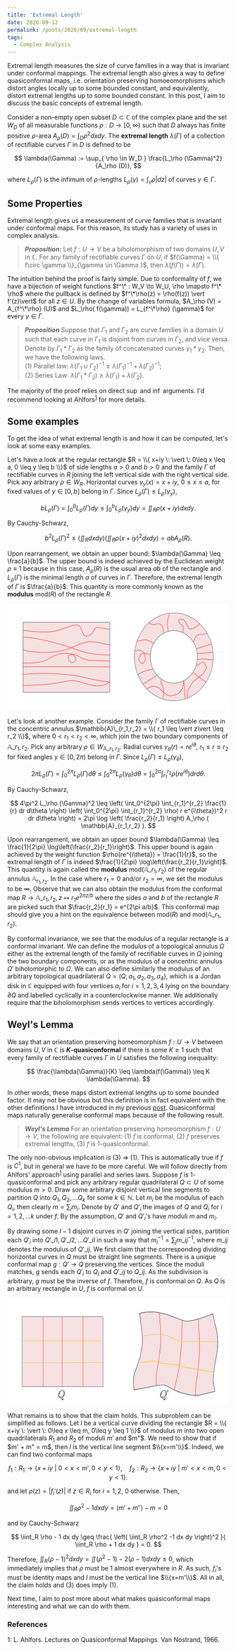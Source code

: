 ```yaml
---
title: 'Extremal Length'
date: 2020-09-12
permalink: /posts/2020/09/extremal-length
tags:
  - Complex Analysis
---
```


Extremal length measures the size of curve families in a way that is invariant under conformal mappings. The extremal length also gives a way to define quasiconformal maps, i.e. orientation preserving homoeomorphisms which distort angles locally up to some bounded constant, and equivalently, distort extremal lengths up to some bounded constant. In this post, I aim to discuss the basic concepts of extremal length.

Consider a non-empty open subset $D \subset \mathbb{C}$ of the complex plane and the set $W_D$ of all measurable functions $\rho : D \to [0,\infty)$ such that $D$ always has finite positive $\rho$-area $A_\rho (D) = \int_D \rho^2 dx dy$. The **extremal length** $\lambda(\Gamma)$ of a collection of rectifiable curves $\Gamma$ in $D$ is defined to be

$$
\lambda(\Gamma) := \sup_{ \rho \in W_D } \frac{L_\rho (\Gamma)^2}{A_\rho (D)},
$$

where $L_{\rho} (\Gamma)$ is the infimum of $\rho$-lengths $L_\rho (\gamma) = \int_\gamma \rho \vert dz\vert$ of curves $\gamma \in \Gamma$.

## Some Properties

Extremal length gives us a measurement of curve families that is invariant under conformal maps. For this reason, its study has a variety of uses in complex analysis.

> **_Proposition:_** Let $f: U \to V$ be a biholomorphism of two domains $U, V$ in $\mathbb{C}$. For any family of rectifiable curves $\Gamma$ on $U$, if $f(\Gamma) = \\{ f\circ \gamma \\}_{\gamma \in \Gamma }$, then $\lambda( f(\Gamma) ) = \lambda( \Gamma)$.

The intuition behind the proof is fairly simple. Due to conformality of $f$, we have a bijection of weight functions $f^\* : W_V \to W_U, \rho \mapsto f^\* \rho$ where the pullback is defined by $f^\*\rho(z) = \rho(f(z)) \vert f'(z)\vert$ for all $z \in U$. By the change of variables formula, $A_\rho (V) = A_{f^\*\rho} (U)$ and $L_\rho( f(\gamma)) = L_{f^\*\rho} (\gamma)$ for every $\gamma \in \Gamma$.

> **_Proposition_** Suppose that $\Gamma_1$ and $\Gamma_2$ are curve families in a domain $U$ such that each curve in $\Gamma_1$ is disjoint from curves in $\Gamma_2$, and vice versa. Denote by $\Gamma_1 * \Gamma_2$ as the family of concatenated curves $\gamma_1 * \gamma_2$. Then, we have the following laws.  
> (1) Parallel law: $\lambda(\Gamma_1 \cup \Gamma_2)^{-1} \geq \lambda(\Gamma_1)^{-1} + \lambda(\Gamma_2)^{-1}$;  
> (2) Series Law: $\lambda(\Gamma_1 * \Gamma_2) \geq \lambda(\Gamma_1) + \lambda(\Gamma_2)$.

The majority of the proof relies on direct $\sup$ and $\inf$ arguments. I'd recommend looking at Ahlfors<sup>[1](#fn1)</sup> for more details.

## Some examples

To get the idea of what extremal length is and how it can be computed, let's look at some easy examples.

Let's have a look at the regular rectangle $R = \\{ x+iy \: \vert \: 0\leq x \leq a, 0 \leq y \leq b \\}$ of side lengths $a>0$ and $b > 0$ and the family $\Gamma$ of rectifiable curves in $R$ joining the left vertical side with the right vertical side. Pick any arbitrary $\rho \in W_R$. Horizontal curves $\gamma_y(x) = x+iy$, $0 \leq x\leq a$, for fixed values of $y \in [0,b]$ belong in $\Gamma$. Since $L_{\rho} (\Gamma) \leq L_\rho (\gamma_y)$,

$$
b L_\rho (\Gamma) = \int_0^b L_\rho (\Gamma) dy \leq \int_0^b L_\rho (\gamma_y) dy = \iint_R \rho(x+iy) dx dy.
$$

By Cauchy-Schwarz,

$$
b^2 L_\rho (\Gamma)^2 \leq \left( \iint_R dx dy \right) \left( \iint_R \rho(x+iy)^2 dx dy\right) = ab A_\rho (R).
$$

Upon rearrangement, we obtain an upper bound: $\lambda(\Gamma) \leq \frac{a}{b}$. The upper bound is indeed achieved by the Euclidean weight $\rho \equiv 1$ because in this case, $A_\rho(R)$ is the usual area $ab$ of the rectangle and $L_\rho (\Gamma)$ is the minimal length $a$ of curves in $\Gamma$. Therefore, the extremal length of $\Gamma$ is $\frac{a}{b}$. This quantity is more commonly known as the **modulus** $\text{mod}(R)$ of the rectangle $R$.

<p align="center">
  <img src="/images/rectangle_annulus.png" width="560" height="240" />
</p>

Let's look at another example. Consider the family $\Gamma$ of rectifiable curves in the concentric annulus $\mathbb{A}\_{r_1,r_2} = \\{ r_1 \leq \vert z\vert \leq r_2 \\}$, where $0<r_1<r_2<\infty$, which join the two boundary components of $\mathbb{A}\_{r_1,r_2}$. Pick any arbitrary $\rho \in W_{\mathbb{A}\_{r_1,r_2}}$. Radial curves $\gamma_\theta(r) = re^{i\theta}$, $r_1 \leq r \leq r_2$ for fixed angles $\gamma \in [0,2\pi)$ belong in $\Gamma$. Since $L_{\rho} (\Gamma) \leq L_\rho (\gamma_\theta)$,

$$
2\pi L_\rho(\Gamma) = \int_0^{2\pi} L_\rho(\Gamma) d\theta \leq \int_0^{2\pi} L_\rho(\gamma_\theta) d\theta = \int_0^{2\pi} \int_{r_1}^{r_2} \rho(re^{i\theta}) dr d\theta.
$$

By Cauchy-Schwarz,

$$
4\pi^2 L_\rho (\Gamma)^2 \leq \left( \int_0^{2\pi} \int_{r_1}^{r_2} \frac{1}{r} dr d\theta \right) \left( \int_0^{2\pi} \int_{r_1}^{r_2} \rho( r e^{i\theta})^2 r dr d\theta \right) = 2\pi \log \left( \frac{r_2}{r_1} \right) A_\rho ( \mathbb{A}_{r_1,r_2} ).
$$

Upon rearrangement, we obtain an upper bound $\lambda(\Gamma) \leq \frac{1}{2\pi} \log\left(\frac{r_2}{r_1}\right)$. This upper bound is again achieved by the weight function $\rho(re^{i\theta}) = \frac{1}{r}$, so the extremal length of $\Gamma$ is indeed $\frac{1}{2\pi} \log\left(\frac{r_2}{r_1}\right)$. This quantity is again called the **modulus** $\text{mod}(\mathbb{A}\_{r_1,r_2})$ of the regular annulus $\mathbb{A}_{r_1,r_2}$. In the case where $r_1 = 0$ and/or $r_2 = \infty$, we set the modulus to be $\infty$. Observe that we can also obtain the modulus from the conformal map $R \to \mathbb{A}\_{r_1,r_2}, z \mapsto r_1 e^{2\pi z/b}$ where the sides $a$ and $b$ of the rectangle $R$ are picked such that $\frac{r_2}{r_1} = e^{2\pi a/b}$. This conformal map should give you a hint on the equivalence between $\text{mod}(R)$ and $\text{mod}(\mathbb{A}\_{r_1,r_2})$.

By conformal invariance, we see that the modulus of a regular rectangle is a conformal invariant. We can define the modulus of a topological annulus $\Omega$ either as the extremal length of the family of rectifiable curves in $\Omega$ joining the two boundary components, or as the modulus of a concentric annulus $\Omega'$ biholomorphic to $\Omega$. We can also define similarly the modulus of an arbitrary topological quadrilateral $Q = (Q,a_1,a_2,a_3,a_4)$, which is a Jordan disk in $\mathbb{C}$ equipped with four vertices $a_i$ for $i=1,2,3,4$ lying on the boundary $\partial Q$ and labelled cyclically in a counterclockwise manner. We additionally require that the biholomorphism sends vertices to vertices accordingly.

## Weyl's Lemma

We say that an orientation preserving homeomorphism $f: U \to V$ between domains $U,V$ in $\mathbb{C}$ is **$K$-quasiconformal** if there is some $K \geq 1$ such that every family of rectifiable curves $\Gamma$ in $U$ satisfies the following inequality:

$$
\frac{\lambda(\Gamma)}{K} \leq \lambda(f(\Gamma)) \leq K \lambda(\Gamma).
$$

In other words, these maps distort extremal lengths up to some bounded factor. It may not be obvious but this definition is in fact equivalent with the other definitions I have introduced in my previous [post](/posts/2020/08/quasiconformal-maps). Quasiconformal maps naturally generalise conformal maps because of the following result.

> **_Weyl's Lemma_** For an orientation preserving homeomorphism $f: U \to V$, the following are equivalent:
> (1) $f$ is conformal,
> (2) $f$ preserves extremal lengths,
> (3) $f$ is 1-quasiconformal.

The only non-obvious implication is (3) $\Rightarrow$ (1). This is automatically true if $f$ is $C^1$, but in general we have to be more careful. We will follow directly from Ahlfors' approach<sup>[1](#fn1)</sup> using parallel and series laws. Suppose $f$ is $1$-quasiconformal and pick any arbitrary regular quadrilateral $Q \subset U$ of some modulus $m>0$. Draw some arbitrary disjoint vertical line segments to partition $Q$ into $Q_1, Q_2, \ldots Q_k$ for some $k\in \mathbb{N}$. Let $m_i$ be the modulus of each $Q_i$, then clearly $m = \sum_i m_i$. Denote by $Q'$ and $Q'_i$ the images of $Q$ and $Q_i$ for $i = 1, 2,\ldots k$ under $f$. By the assumption, $Q'$ and $Q'_i$'s have moduli $m$ and $m_i$.

By drawing some $l-1$ disjoint curves in $Q'$ joining the vertical sides, partition each $Q'_i$ into $Q'\_{i1}, Q'\_{i2}, \ldots Q'\_{il}$ in such a way that $m_i^{-1} = \sum_j m\_{ij}^{-1}$, where $m\_{ij}$ denotes the modulus of $Q'\_{ij}$. We first claim that the corresponding dividing horizontal curves in $Q$ must be straight line segments. There is a unique conformal map $g : Q' \to Q$ preserving the vertices. Since the moduli matches, $g$ sends each $Q'_i$ to $Q_i$ and $Q'\_{ij}$ to $Q\_{ij}$. As the subdivision is arbitrary, $g$ must be the inverse of $f$. Therefore, $f$ is conformal on $Q$. As $Q$ is an arbitrary rectangle in $U$, $f$ is conformal on $U$.

<p align="center">
  <img src="/images/weyls_lemma.png" width="560" height="240" />
</p>

What remains is to show that the claim holds. This subproblem can be simplified as follows. Let $l$ be a vertical curve dividing the rectangle $R = \\{ x+iy \: \vert \: 0\leq x \leq m, 0\leq y \leq 1 \\}$ of modulus $m$ into two open quadrilaterals $R_1$ and $R_2$ of moduli $m'$ and $m"$. We need to show that if $m' + m" = m$, then $l$ is the vertical line segment $\\{x=m'\\}$. Indeed, we can find two conformal maps

$$
f_1 : R_1 \to \{ x+iy \: \vert \: 0<x< m', 0 <y<1 \}, \quad f_2 : R_2 \to \{ x+iy \: \vert \: m'< x < m, 0 <y < 1 \}.
$$

and let $\rho(z) = \vert f_i'(z)\vert$ if $z \in R_i$ for $i=1,2$, $0$ otherwise. Then,

$$
\iint_R \rho^2 -1 dx dy = (m'+m'')-m = 0
$$

and by Cauchy-Schwarz

$$
\iint_R \rho - 1 dx dy \geq \frac{ \left( \iint_R \rho^2 -1 dx dy \right)^2 }{ \iint_R \rho + 1 dx dy } = 0.
$$

Therefore, $\iint_R (\rho-1)^2 dx dy = \iint (\rho^2 - 1) - 2(\rho -1) dx dy \leq 0$, which immediately implies that $\rho$ must be $1$ almost everywhere in $R$. As such, $f_i$'s must be identity maps and $l$ must be the vertical line $\\{x=m'\\}$. All in all, the claim holds and (3) does imply (1).

Next time, I aim to post more about what makes quasiconformal maps interesting and what we can do with them.

### References

<a name="fn1">1</a>: L. Ahlfors. Lectures on Quasiconformal Mappings. Van Nostrand, 1966.  
